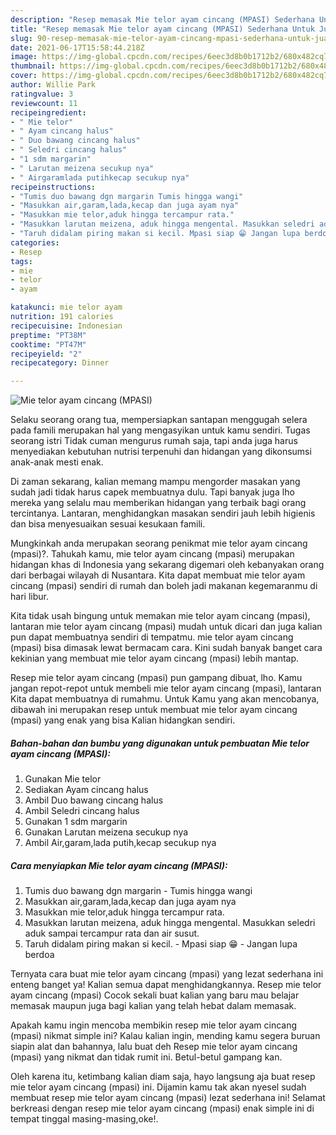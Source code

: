 ```yaml
---
description: "Resep memasak Mie telor ayam cincang (MPASI) Sederhana Untuk Jualan"
title: "Resep memasak Mie telor ayam cincang (MPASI) Sederhana Untuk Jualan"
slug: 90-resep-memasak-mie-telor-ayam-cincang-mpasi-sederhana-untuk-jualan
date: 2021-06-17T15:58:44.218Z
image: https://img-global.cpcdn.com/recipes/6eec3d8b0b1712b2/680x482cq70/mie-telor-ayam-cincang-mpasi-foto-resep-utama.jpg
thumbnail: https://img-global.cpcdn.com/recipes/6eec3d8b0b1712b2/680x482cq70/mie-telor-ayam-cincang-mpasi-foto-resep-utama.jpg
cover: https://img-global.cpcdn.com/recipes/6eec3d8b0b1712b2/680x482cq70/mie-telor-ayam-cincang-mpasi-foto-resep-utama.jpg
author: Willie Park
ratingvalue: 3
reviewcount: 11
recipeingredient:
- " Mie telor"
- " Ayam cincang halus"
- " Duo bawang cincang halus"
- " Seledri cincang halus"
- "1 sdm margarin"
- " Larutan meizena secukup nya"
- " Airgaramlada putihkecap secukup nya"
recipeinstructions:
- "Tumis duo bawang dgn margarin Tumis hingga wangi"
- "Masukkan air,garam,lada,kecap dan juga ayam nya"
- "Masukkan mie telor,aduk hingga tercampur rata."
- "Masukkan larutan meizena, aduk hingga mengental. Masukkan seledri aduk sampai tercampur rata dan air susut."
- "Taruh didalam piring makan si kecil. Mpasi siap 😁 Jangan lupa berdoa"
categories:
- Resep
tags:
- mie
- telor
- ayam

katakunci: mie telor ayam 
nutrition: 191 calories
recipecuisine: Indonesian
preptime: "PT38M"
cooktime: "PT47M"
recipeyield: "2"
recipecategory: Dinner

---
```



![Mie telor ayam cincang (MPASI)](https://img-global.cpcdn.com/recipes/6eec3d8b0b1712b2/680x482cq70/mie-telor-ayam-cincang-mpasi-foto-resep-utama.jpg)

Selaku seorang orang tua, mempersiapkan santapan menggugah selera pada famili merupakan hal yang mengasyikan untuk kamu sendiri. Tugas seorang istri Tidak cuman mengurus rumah saja, tapi anda juga harus menyediakan kebutuhan nutrisi terpenuhi dan hidangan yang dikonsumsi anak-anak mesti enak.

Di zaman  sekarang, kalian memang mampu mengorder masakan yang sudah jadi tidak harus capek membuatnya dulu. Tapi banyak juga lho mereka yang selalu mau memberikan hidangan yang terbaik bagi orang tercintanya. Lantaran, menghidangkan masakan sendiri jauh lebih higienis dan bisa menyesuaikan sesuai kesukaan famili. 



Mungkinkah anda merupakan seorang penikmat mie telor ayam cincang (mpasi)?. Tahukah kamu, mie telor ayam cincang (mpasi) merupakan hidangan khas di Indonesia yang sekarang digemari oleh kebanyakan orang dari berbagai wilayah di Nusantara. Kita dapat membuat mie telor ayam cincang (mpasi) sendiri di rumah dan boleh jadi makanan kegemaranmu di hari libur.

Kita tidak usah bingung untuk memakan mie telor ayam cincang (mpasi), lantaran mie telor ayam cincang (mpasi) mudah untuk dicari dan juga kalian pun dapat membuatnya sendiri di tempatmu. mie telor ayam cincang (mpasi) bisa dimasak lewat bermacam cara. Kini sudah banyak banget cara kekinian yang membuat mie telor ayam cincang (mpasi) lebih mantap.

Resep mie telor ayam cincang (mpasi) pun gampang dibuat, lho. Kamu jangan repot-repot untuk membeli mie telor ayam cincang (mpasi), lantaran Kita dapat membuatnya di rumahmu. Untuk Kamu yang akan mencobanya, dibawah ini merupakan resep untuk membuat mie telor ayam cincang (mpasi) yang enak yang bisa Kalian hidangkan sendiri.

<!--inarticleads1-->

##### Bahan-bahan dan bumbu yang digunakan untuk pembuatan Mie telor ayam cincang (MPASI):

1. Gunakan  Mie telor
1. Sediakan  Ayam cincang halus
1. Ambil  Duo bawang cincang halus
1. Ambil  Seledri cincang halus
1. Gunakan 1 sdm margarin
1. Gunakan  Larutan meizena secukup nya
1. Ambil  Air,garam,lada putih,kecap secukup nya




<!--inarticleads2-->

##### Cara menyiapkan Mie telor ayam cincang (MPASI):

1. Tumis duo bawang dgn margarin - Tumis hingga wangi
1. Masukkan air,garam,lada,kecap dan juga ayam nya
1. Masukkan mie telor,aduk hingga tercampur rata.
1. Masukkan larutan meizena, aduk hingga mengental. Masukkan seledri aduk sampai tercampur rata dan air susut.
1. Taruh didalam piring makan si kecil. - Mpasi siap 😁 - Jangan lupa berdoa




Ternyata cara buat mie telor ayam cincang (mpasi) yang lezat sederhana ini enteng banget ya! Kalian semua dapat menghidangkannya. Resep mie telor ayam cincang (mpasi) Cocok sekali buat kalian yang baru mau belajar memasak maupun juga bagi kalian yang telah hebat dalam memasak.

Apakah kamu ingin mencoba membikin resep mie telor ayam cincang (mpasi) nikmat simple ini? Kalau kalian ingin, mending kamu segera buruan siapin alat dan bahannya, lalu buat deh Resep mie telor ayam cincang (mpasi) yang nikmat dan tidak rumit ini. Betul-betul gampang kan. 

Oleh karena itu, ketimbang kalian diam saja, hayo langsung aja buat resep mie telor ayam cincang (mpasi) ini. Dijamin kamu tak akan nyesel sudah membuat resep mie telor ayam cincang (mpasi) lezat sederhana ini! Selamat berkreasi dengan resep mie telor ayam cincang (mpasi) enak simple ini di tempat tinggal masing-masing,oke!.

